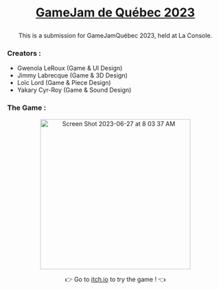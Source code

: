 <h1 align=center>
 
 [GameJam de Québec 2023](https://www.gamejamdequebec.ca/)

</h1>



<p align=center>
This is a submission for GameJamQuébec 2023, held at La Console.
</p>

<h3 align="left">Creators :</h3>

- Gwenola LeRoux	(Game & UI Design)
- Jimmy Labrecque	(Game & 3D Design)
- Loïc Lord	(Game & Piece Design)
- Yakary Cyr-Roy	(Game & Sound Design)

 
<h3 align="left">The Game :</h3>

<p align="center">
 
  <img width="350" alt="Screen Shot 2023-06-27 at 8 03 37 AM" src="https://github.com/LaOuede/Spectrality_GameJamQC2023/assets/114024436/486fae17-a606-49a8-aeb9-8febd1762cb0)">
 
</p>

<div align="center">
 
  👉 Go to [itch.io](https://itch.io/jam/game-jam-de-quebec-2023/rate/2279658) to try the game ! 👈
</div>

